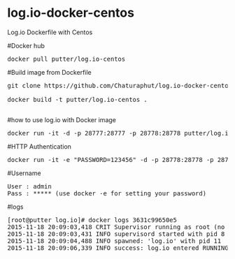 # log.io-docker-centos
Log.io Dockerfile with Centos

#Docker hub
<pre>docker pull putter/log.io-centos</pre>

#Build image from Dockerfile
<pre>
git clone https://github.com/Chaturaphut/log.io-docker-centos.git </br>
docker build -t putter/log.io-centos .</br>
</pre>

#how to use log.io with Docker image
<pre>
docker run -it -d -p 28777:28777 -p 28778:28778 putter/log.io-centos
</pre>

#HTTP Authentication
<pre>
docker run -it -e "PASSWORD=123456" -d -p 28778:28778 -p 28777:28777 putter/log.io-centos
</pre>

#Username
<pre>
User : admin
Pass : ***** (use docker -e for setting your password)
</pre>

#logs
<pre>
[root@putter log.io]# docker logs 3631c99650e5
2015-11-18 20:09:03,418 CRIT Supervisor running as root (no user in config file)
2015-11-18 20:09:03,431 INFO supervisord started with pid 8
2015-11-18 20:09:04,488 INFO spawned: 'log.io' with pid 11
2015-11-18 20:09:06,339 INFO success: log.io entered RUNNING state, process has stayed up for > than 1 seconds (startsecs)
</pre>
